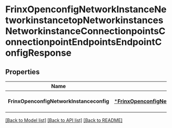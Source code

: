 # FrinxOpenconfigNetworkInstanceNetworkinstancetopNetworkinstancesNetworkinstanceConnectionpointsConnectionpointEndpointsEndpointConfigResponse

## Properties
Name | Type | Description | Notes
------------ | ------------- | ------------- | -------------
**FrinxOpenconfigNetworkInstanceconfig** | [***FrinxOpenconfigNetworkInstanceNetworkinstancetopNetworkinstancesNetworkinstanceConnectionpointsConnectionpointEndpointsEndpointConfig**](frinx.openconfig.network.instance.networkinstancetop.networkinstances.networkinstance.connectionpoints.connectionpoint.endpoints.endpoint.Config.md) |  | [optional] [default to null]

[[Back to Model list]](../README.md#documentation-for-models) [[Back to API list]](../README.md#documentation-for-api-endpoints) [[Back to README]](../README.md)


